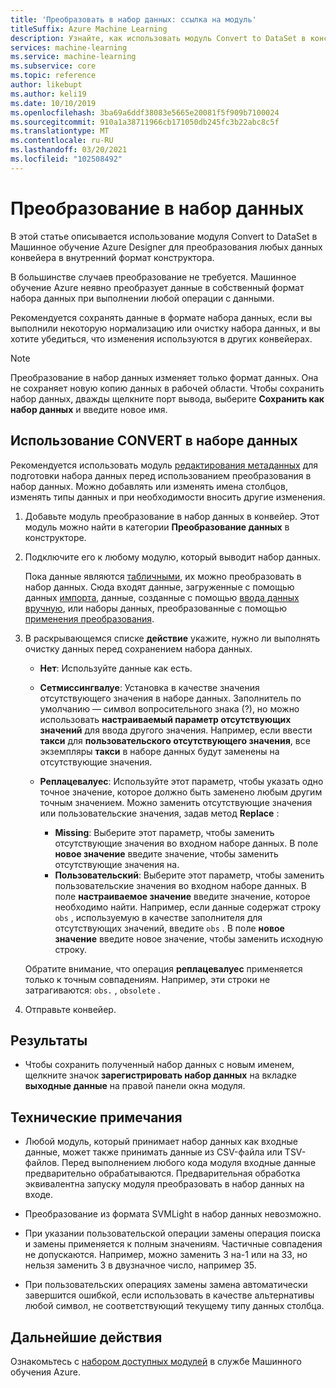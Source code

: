 ```yaml
---
title: 'Преобразовать в набор данных: ссылка на модуль'
titleSuffix: Azure Machine Learning
description: Узнайте, как использовать модуль Convert to DataSet в конструкторе Машинное обучение Azure для преобразования входных данных в формат внутреннего набора данных.
services: machine-learning
ms.service: machine-learning
ms.subservice: core
ms.topic: reference
author: likebupt
ms.author: keli19
ms.date: 10/10/2019
ms.openlocfilehash: 3ba69a6ddf38083e5665e20081f5f909b7100024
ms.sourcegitcommit: 910a1a38711966cb171050db245fc3b22abc8c5f
ms.translationtype: MT
ms.contentlocale: ru-RU
ms.lasthandoff: 03/20/2021
ms.locfileid: "102508492"
---
```

# <a name="convert-to-dataset"></a>Преобразование в набор данных

В этой статье описывается использование модуля Convert to DataSet в Машинное обучение Azure Designer для преобразования любых данных конвейера в внутренний формат конструктора.
  
В большинстве случаев преобразование не требуется. Машинное обучение Azure неявно преобразует данные в собственный формат набора данных при выполнении любой операции с данными. 

Рекомендуется сохранять данные в формате набора данных, если вы выполнили некоторую нормализацию или очистку набора данных, и вы хотите убедиться, что изменения используются в других конвейерах.  
  
> [!NOTE]
> Преобразование в набор данных изменяет только формат данных. Она не сохраняет новую копию данных в рабочей области. Чтобы сохранить набор данных, дважды щелкните порт вывода, выберите **Сохранить как набор данных** и введите новое имя.  
  
## <a name="how-to-use-convert-to-dataset"></a>Использование CONVERT в наборе данных  

Рекомендуется использовать модуль [редактирования метаданных](edit-metadata.md) для подготовки набора данных перед использованием преобразования в набор данных. Можно добавлять или изменять имена столбцов, изменять типы данных и при необходимости вносить другие изменения.

1.  Добавьте модуль преобразование в набор данных в конвейер. Этот модуль можно найти в категории **Преобразование данных** в конструкторе. 

2. Подключите его к любому модулю, который выводит набор данных.   

    Пока данные являются [табличными](/python/api/azureml-core/azureml.data.tabulardataset), их можно преобразовать в набор данных. Сюда входят данные, загруженные с помощью данных [импорта](import-data.md), данные, созданные с помощью [ввода данных вручную](enter-data-manually.md), или наборы данных, преобразованные с помощью [применения преобразования](apply-transformation.md).

3.  В раскрывающемся списке **действие** укажите, нужно ли выполнять очистку данных перед сохранением набора данных.  
  
    - **Нет**: Используйте данные как есть.  
  
    - **Сетмиссингвалуе**: Установка в качестве значения отсутствующего значения в наборе данных. Заполнитель по умолчанию — символ вопросительного знака (?), но можно использовать  **настраиваемый параметр отсутствующих значений** для ввода другого значения. Например, если ввести **такси** для **пользовательского отсутствующего значения**, все экземпляры **такси** в наборе данных будут заменены на отсутствующие значения.
  
    - **Реплацевалуес**: Используйте этот параметр, чтобы указать одно точное значение, которое должно быть заменено любым другим точным значением. Можно заменить отсутствующие значения или пользовательские значения, задав метод **Replace** :

      - **Missing**: Выберите этот параметр, чтобы заменить отсутствующие значения во входном наборе данных. В поле **новое значение** введите значение, чтобы заменить отсутствующие значения на.
      - **Пользовательский**: Выберите этот параметр, чтобы заменить пользовательские значения во входном наборе данных. В поле **настраиваемое значение** введите значение, которое необходимо найти. Например, если данные содержат строку `obs` , используемую в качестве заполнителя для отсутствующих значений, введите `obs` . В поле **новое значение** введите новое значение, чтобы заменить исходную строку.
  
    Обратите внимание, что операция **реплацевалуес** применяется только к точным совпадениям. Например, эти строки не затрагиваются: `obs.` , `obsolete` .  
 
  
5.  Отправьте конвейер.  

## <a name="results"></a>Результаты

+  Чтобы сохранить полученный набор данных с новым именем, щелкните значок **зарегистрировать набор данных** на вкладке **выходные данные** на правой панели окна модуля.  
  
## <a name="technical-notes"></a>Технические примечания  

-   Любой модуль, который принимает набор данных как входные данные, может также принимать данные из CSV-файла или TSV-файлов. Перед выполнением любого кода модуля входные данные предварительно обрабатываются. Предварительная обработка эквивалентна запуску модуля преобразовать в набор данных на входе.  
  
-   Преобразование из формата SVMLight в набор данных невозможно.  
  
-   При указании пользовательской операции замены операция поиска и замены применяется к полным значениям. Частичные совпадения не допускаются. Например, можно заменить 3 на-1 или на 33, но нельзя заменить 3 в двузначное число, например 35.  
  
-   При пользовательских операциях замены замена автоматически завершится ошибкой, если использовать в качестве альтернативы любой символ, не соответствующий текущему типу данных столбца.  

  
## <a name="next-steps"></a>Дальнейшие действия

Ознакомьтесь с [набором доступных модулей](module-reference.md) в службе Машинного обучения Azure.